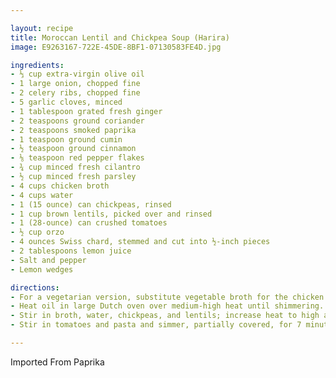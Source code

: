 ```yaml
---

layout: recipe
title: Moroccan Lentil and Chickpea Soup (Harira)
image: E9263167-722E-45DE-8BF1-07130583FE4D.jpg

ingredients:
- ⅓ cup extra-virgin olive oil
- 1 large onion, chopped fine
- 2 celery ribs, chopped fine
- 5 garlic cloves, minced
- 1 tablespoon grated fresh ginger
- 2 teaspoons ground coriander
- 2 teaspoons smoked paprika
- 1 teaspoon ground cumin
- ½ teaspoon ground cinnamon
- ⅛ teaspoon red pepper flakes
- ¾ cup minced fresh cilantro
- ½ cup minced fresh parsley
- 4 cups chicken broth
- 4 cups water
- 1 (15 ounce) can chickpeas, rinsed
- 1 cup brown lentils, picked over and rinsed
- 1 (28-ounce) can crushed tomatoes
- ½ cup orzo
- 4 ounces Swiss chard, stemmed and cut into ½-inch pieces
- 2 tablespoons lemon juice
- Salt and pepper
- Lemon wedges

directions:
- For a vegetarian version, substitute vegetable broth for the chicken broth and water. We like to garnish this soup with a small amount of harissa, a fiery North African chili paste, which is available at some supermarkets.
- Heat oil in large Dutch oven over medium-high heat until shimmering. Add onion and celery and cook, stirring frequently, until translucent and starting to brown, 7 to 8 minutes. Reduce heat to medium, add garlic and ginger, and cook until fragrant, 1 minute. Stir in coriander, paprika, cumin, cinnamon, and pepper flakes and cook for 1 minute. Stir in ½ cup cilantro and ¼ cup parsley and cook for 1 minute.
- Stir in broth, water, chickpeas, and lentils; increase heat to high and bring to simmer. Reduce heat to medium-low, partially cover, and gently simmer until lentils are just tender, about 20 minutes.
- Stir in tomatoes and pasta and simmer, partially covered, for 7 minutes, stirring occasionally. Stir in chard and continue to cook, partially covered, until pasta is tender, about 5 minutes longer. Off heat, stir in lemon juice, remaining 1/4 cup cilantro, and remaining 1/4 cup parsley. Season with salt and pepper to taste. Serve, passing lemon wedges separately.

---
```

Imported From Paprika